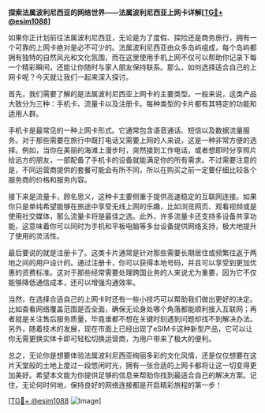 **探索法属波利尼西亚的网络世界——法属波利尼西亚上网卡详解[[TG💪+ @esim1088](https://t.me/s/esim1088)]**

如果你正计划前往法属波利尼西亚，无论是为了度假、探险还是商务旅行，拥有一个可靠的上网卡绝对是必不可少的。法属波利尼西亚由众多岛屿组成，每个岛屿都拥有独特的自然风光和文化氛围，而在这里使用手机上网不仅可以帮助你记录下每一个精彩瞬间，还能让你随时与家人朋友保持联系。那么，如何选择适合自己的上网卡呢？今天就让我们一起来深入探讨。

首先，我们需要了解的是法属波利尼西亚上网卡的主要类型。一般来说，这类产品大致分为三种：手机卡、流量卡以及注册卡。每种类型的卡片都有其特定的功能和适用人群。

手机卡是最常见的一种上网卡形式。它通常包含语音通话、短信以及数据流量服务。对于那些需要在旅行中既打电话又需要上网的人来说，这是一种非常方便的选择。例如，当你在美丽的海滩上漫步时，突然接到工作电话，或者想即时分享照片给远方的朋友，一部配备了手机卡的设备就能满足你的所有需求。不过需要注意的是，不同运营商提供的套餐可能会有所不同，所以在购买之前一定要仔细比较各个服务商的价格和服务内容。

接下来是流量卡，顾名思义，这种卡主要侧重于提供高速稳定的互联网连接。如果你只是单纯希望能够在旅途中享受无线上网的乐趣，比如浏览网页、观看视频或是使用社交媒体，那么流量卡将是最佳之选。此外，许多流量卡还支持多设备共享功能，这意味着你可以同时为手机和平板电脑等多台设备提供网络支持，极大地提升了使用的灵活性。

最后要说的就是注册卡了。这类卡片通常是针对那些需要长期居住或频繁往返于两地之间的用户设计的。通过注册卡，你可以获得本地号码，并且可以享受到更加优惠的资费标准。这对于那些经常需要处理跨国业务的人来说尤为重要，因为它不仅能够降低通信成本，还可以增强沟通效率。

当然，在选择合适自己的上网卡时还有一些小技巧可以帮助我们做出更好的决定。比如查看网络覆盖范围是否全面，确保无论身处哪个角落都能顺利接入互联网；再者就是关注售后服务质量，毕竟谁都不想在关键时刻遇到问题却找不到解决办法。另外，随着技术的发展，现在市面上已经出现了eSIM卡这种新型产品，它可以让你无需更换实体卡即可轻松切换运营商，为用户带来了极大的便利。

总之，无论你是想要体验法属波利尼西亚绚丽多彩的文化风情，还是仅仅想要在这片天堂般的土地上度过一段悠闲时光，拥有一张合适的上网卡都将让这一切变得更加美好。希望本文能为你提供足够的信息来帮助你找到最适合自己的解决方案。记住，无论何时何地，保持良好的网络连接都是开启精彩旅程的第一步！

[[TG💪+ @esim1088](https://t.me/s/esim1088) ![Image](https://i.postimg.cc/4NQfJmqS/Snipaste-2025-05-13-00-14-12.png)]